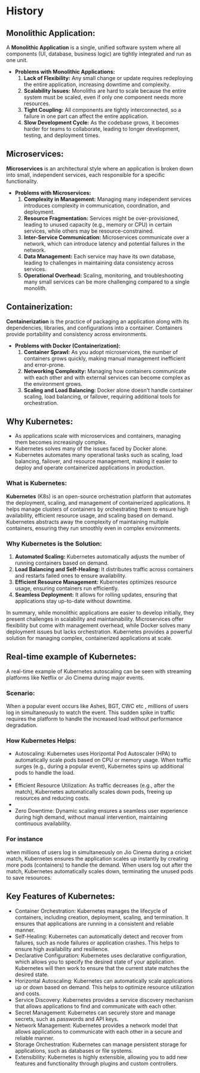 # History

## Monolithic Application:
A **Monolithic Application** is a single, unified software system where all components (UI, database, business logic) are tightly integrated and run as one unit. 

- **Problems with Monolithic Applications:**
  1. **Lack of Flexibility:** Any small change or update requires redeploying the entire application, increasing downtime and complexity.
  2. **Scalability Issues:** Monoliths are hard to scale because the entire system must be scaled, even if only one component needs more resources.
  3. **Tight Coupling:** All components are tightly interconnected, so a failure in one part can affect the entire application.
  4. **Slow Development Cycle:** As the codebase grows, it becomes harder for teams to collaborate, leading to longer development, testing, and deployment times.

## Microservices:
**Microservices** is an architectural style where an application is broken down into small, independent services, each responsible for a specific functionality. 

- **Problems with Microservices:**
  1. **Complexity in Management:** Managing many independent services introduces complexity in communication, coordination, and deployment.
  2. **Resource Fragmentation:** Services might be over-provisioned, leading to unused capacity (e.g., memory or CPU) in certain services, while others may be resource-constrained.
  3. **Inter-Service Communication:** Microservices communicate over a network, which can introduce latency and potential failures in the network.
  4. **Data Management:** Each service may have its own database, leading to challenges in maintaining data consistency across services.
  5. **Operational Overhead:** Scaling, monitoring, and troubleshooting many small services can be more challenging compared to a single monolith.

## Containerization:
**Containerization** is the practice of packaging an application along with its dependencies, libraries, and configurations into a container. Containers provide portability and consistency across environments.

- **Problems with Docker (Containerization):**
  1. **Container Sprawl:** As you adopt microservices, the number of containers grows quickly, making manual management inefficient and error-prone.
  2. **Networking Complexity:** Managing how containers communicate with each other and with external services can become complex as the environment grows.
  3. **Scaling and Load Balancing:** Docker alone doesn't handle container scaling, load balancing, or failover, requiring additional tools for orchestration.

## Why Kubernetes:
- As applications scale with microservices and containers, managing them becomes increasingly complex. 
- Kubernetes solves many of the issues faced by Docker alone.
- Kubernetes automates many operational tasks such as scaling, load balancing, failover, and resource management, making it easier to deploy and operate containerized applications in production.

### What is Kubernetes:
**Kubernetes** (K8s) is an open-source orchestration platform that automates the deployment, scaling, and management of containerized applications. It helps manage clusters of containers by orchestrating them to ensure high availability, efficient resource usage, and scaling based on demand. Kubernetes abstracts away the complexity of maintaining multiple containers, ensuring they run smoothly even in complex environments.

### **Why Kubernetes is the Solution:**
  1. **Automated Scaling:** Kubernetes automatically adjusts the number of running containers based on demand.
  2. **Load Balancing and Self-Healing:** It distributes traffic across containers and restarts failed ones to ensure availability.
  3. **Efficient Resource Management:** Kubernetes optimizes resource usage, ensuring containers run efficiently.
  4. **Seamless Deployment:** It allows for rolling updates, ensuring that applications stay up-to-date without downtime.

In summary, while monolithic applications are easier to develop initially, they present challenges in scalability and maintainability. Microservices offer flexibility but come with management overhead, while Docker solves many deployment issues but lacks orchestration. Kubernetes provides a powerful solution for managing complex, containerized applications at scale.

## Real-time example of Kubernetes:
A real-time example of Kubernetes autoscaling can be seen with streaming platforms like Netflix or Jio Cinema during major events.
### Scenario:
When a popular event occurs like Ashes, BGT, CWC etc , millions of users log in simultaneously to watch the event. This sudden spike in traffic requires the platform to handle the increased load without performance degradation.

### How Kubernetes Helps:

- Autoscaling: Kubernetes uses Horizontal Pod Autoscaler (HPA) to automatically scale pods based on CPU or memory usage. When traffic surges (e.g., during a popular event), Kubernetes spins up additional pods to handle the load.
- 
- Efficient Resource Utilization: As traffic decreases (e.g., after the match), Kubernetes automatically scales down pods, freeing up resources and reducing costs.
- 
- Zero Downtime: Dynamic scaling ensures a seamless user experience during high demand, without manual intervention, maintaining continuous availability.

### For instance
when millions of users log in simultaneously on Jio Cinema during a cricket match, Kubernetes ensures the application scales up instantly by creating more pods (containers) to handle the demand. When users log out after the match, Kubernetes automatically scales down, terminating the unused pods to save resources.

## Key Features of Kubernetes:

- Container Orchestration: Kubernetes manages the lifecycle of containers, including creation, deployment, scaling, and termination. It ensures that applications are running in a consistent and reliable manner.
- Self-Healing: Kubernetes can automatically detect and recover from failures, such as node failures or application crashes. This helps to ensure high availability and resilience.
- Declarative Configuration: Kubernetes uses declarative configuration, which allows you to specify the desired state of your application. Kubernetes will then work to ensure that the current state matches the desired state.
- Horizontal Autoscaling: Kubernetes can automatically scale applications up or down based on demand. This helps to optimize resource utilization and costs.
- Service Discovery: Kubernetes provides a service discovery mechanism that allows applications to find and communicate with each other.
- Secret Management: Kubernetes can securely store and manage secrets, such as passwords and API keys.
- Network Management: Kubernetes provides a network model that allows applications to communicate with each other in a secure and reliable manner.
- Storage Orchestration: Kubernetes can manage persistent storage for applications, such as databases or file systems.
- Extensibility: Kubernetes is highly extensible, allowing you to add new features and functionality through plugins and custom controllers.
